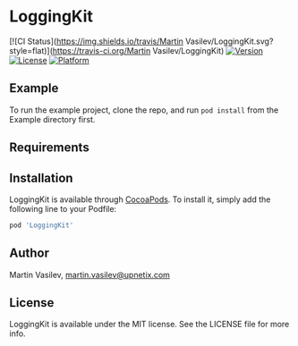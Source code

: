 # LoggingKit

[![CI Status](https://img.shields.io/travis/Martin Vasilev/LoggingKit.svg?style=flat)](https://travis-ci.org/Martin Vasilev/LoggingKit)
[![Version](https://img.shields.io/cocoapods/v/LoggingKit.svg?style=flat)](https://cocoapods.org/pods/LoggingKit)
[![License](https://img.shields.io/cocoapods/l/LoggingKit.svg?style=flat)](https://cocoapods.org/pods/LoggingKit)
[![Platform](https://img.shields.io/cocoapods/p/LoggingKit.svg?style=flat)](https://cocoapods.org/pods/LoggingKit)

## Example

To run the example project, clone the repo, and run `pod install` from the Example directory first.

## Requirements

## Installation

LoggingKit is available through [CocoaPods](https://cocoapods.org). To install
it, simply add the following line to your Podfile:

```ruby
pod 'LoggingKit'
```

## Author

Martin Vasilev, martin.vasilev@upnetix.com

## License

LoggingKit is available under the MIT license. See the LICENSE file for more info.
